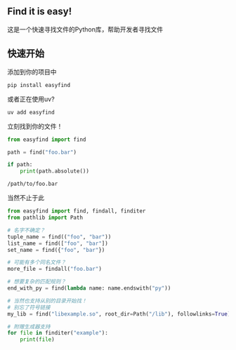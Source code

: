 ## Find it is easy!

这是一个快速寻找文件的Python库，帮助开发者寻找文件

## 快速开始

添加到你的项目中

```shell
pip install easyfind
```

或者正在使用uv?

```shell
uv add easyfind
```

立刻找到你的文件！

```python
from easyfind import find

path = find("foo.bar")

if path:
    print(path.absolute())
```

```stdout
/path/to/foo.bar
```

当然不止于此

```python
from easyfind import find, findall, finditer
from pathlib import Path

# 名字不确定？
tuple_name = find(("foo", "bar"))
list_name = find(["foo", "bar"])
set_name = find({"foo", "bar"})

# 可能有多个同名文件？
more_file = findall("foo.bar")

# 想要复杂的匹配规则？
end_with_py = find(lambda name: name.endswith("py"))

# 当然也支持从别的目录开始找！
# 别忘了符号链接
my_lib = find("libexample.so", root_dir=Path("/lib"), followlinks=True)

# 附赠生成器支持
for file in finditer("example"):
    print(file)
```
